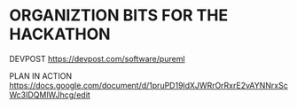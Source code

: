 # ORGANIZTION BITS FOR THE HACKATHON

DEVPOST
https://devpost.com/software/pureml

PLAN IN ACTION
https://docs.google.com/document/d/1pruPD19ldXJWRrOrRxrE2vAYNNrxScWc3IDQMlWJhcg/edit
